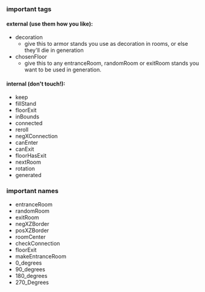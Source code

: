 ### important tags

#### external (use them how you like):
- decoration
  - give this to armor stands you use as decoration in rooms, or else they'll die in generation
- chosenFloor
  - give this to any entranceRoom, randomRoom or exitRoom stands you want to be used in generation.

#### internal (don't touch!):
- keep
- fillStand
- floorExit
- inBounds
- connected
- reroll
- negXConnection
- canEnter
- canExit
- floorHasExit
- nextRoom
- rotation
- generated

### important names

- entranceRoom
- randomRoom
- exitRoom
- negXZBorder
- posXZBorder
- roomCenter
- checkConnection
- floorExit
- makeEntranceRoom
- 0_degrees
- 90_degrees
- 180_degrees
- 270_Degrees

